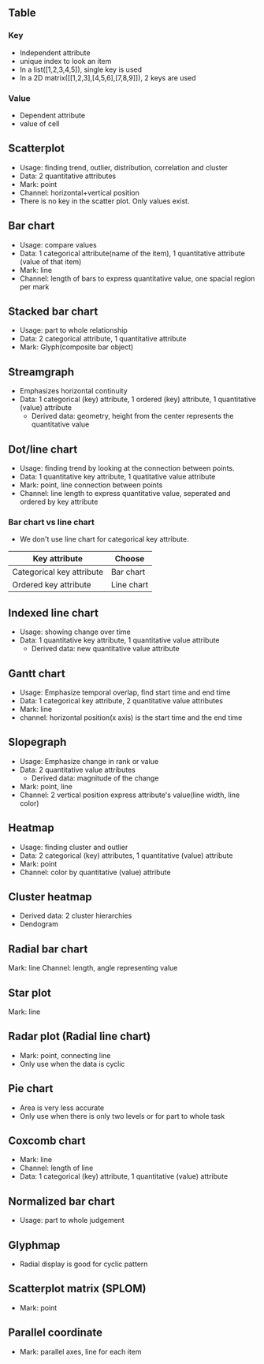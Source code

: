 ## Table
### Key
* Independent attribute
* unique index to look an item
* In a list([1,2,3,4,5]), single key is used
* In a 2D matrix([[1,2,3],[4,5,6],[7,8,9]]), 2 keys are used

### Value
* Dependent attribute
* value of cell

## Scatterplot
* Usage: finding trend, outlier, distribution, correlation and cluster
* Data: 2 quantitative attributes
* Mark: point
* Channel: horizontal+vertical position
* There is no key in the scatter plot. Only values exist.

## Bar chart
* Usage: compare values
* Data: 1 categorical attribute(name of the item), 1 quantitative attribute (value of that item)
* Mark: line
* Channel: length of bars to express quantitative value, one spacial region per mark

## Stacked bar chart
* Usage: part to whole relationship
* Data: 2 categorical attribute, 1 quantitative attribute
* Mark: Glyph(composite bar object)

## Streamgraph
* Emphasizes horizontal continuity
* Data: 1 categorical (key) attribute, 1 ordered (key) attribute, 1 quantitative (value) attribute
    * Derived data: geometry, height from the center represents the quantitative value

## Dot/line chart
* Usage: finding trend by looking at the connection between points.
* Data: 1 quantitative key attribute, 1 quatitative value attribute
* Mark: point, line connection between points
* Channel: line length to express quantitative value, seperated and ordered by key attribute

### Bar chart vs line chart
* We don't use line chart for categorical key attribute.

|Key attribute|Choose|
|-------------|------|
|Categorical key attribute|Bar chart|
|Ordered key attribute|Line chart|

## Indexed line chart
* Usage: showing change over time
* Data: 1 quantitative key attribute, 1 quantitative value attribute
    * Derived data: new quantitative value attribute

## Gantt chart
* Usage: Emphasize temporal overlap, find start time and end time
* Data: 1 categorical key attribute, 2 quantitative value attributes
* Mark: line
* channel: horizontal position(x axis) is the start time and the end time

## Slopegraph
* Usage: Emphasize change in rank or value
* Data: 2 quantitative value attributes
    * Derived data: magnitude of the change
* Mark: point, line
* Channel: 2 vertical position express attribute's value(line width, line color)

## Heatmap
* Usage: finding cluster and outlier
* Data: 2 categorical (key) attributes, 1 quantitative (value) attribute
* Mark: point
* Channel: color by quantitative (value) attribute

## Cluster heatmap
* Derived data: 2 cluster hierarchies
* Dendogram

## Radial bar chart
Mark: line
Channel: length, angle representing value

## Star plot
Mark: line

## Radar plot (Radial line chart)
* Mark: point, connecting line
* Only use when the data is cyclic

## Pie chart
* Area is very less accurate
* Only use when there is only two levels or for part to whole task

## Coxcomb chart
* Mark: line
* Channel: length of line
* Data: 1 categorical (key) attribute, 1 quantitative (value) attribute

## Normalized bar chart
* Usage: part to whole judgement


## Glyphmap
* Radial display is good for cyclic pattern

## Scatterplot matrix (SPLOM)
* Mark: point

## Parallel coordinate
* Mark: parallel axes, line for each item
